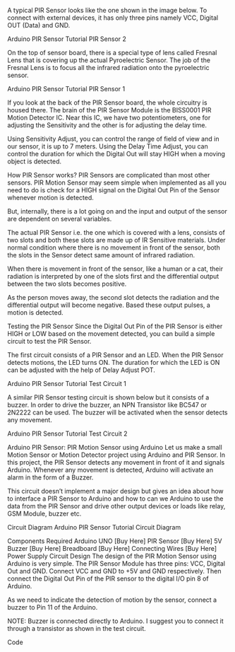 A typical PIR Sensor looks like the one shown in the image below. To connect with external devices, it has only three pins namely VCC, Digital OUT (Data) and GND.

Arduino PIR Sensor Tutorial PIR Sensor 2

On the top of sensor board, there is a special type of lens called Fresnal Lens that is covering up the actual Pyroelectric Sensor. The job of the Fresnal Lens is to focus all the infrared radiation onto the pyroelectric sensor.

Arduino PIR Sensor Tutorial PIR Sensor 1

If you look at the back of the PIR Sensor board, the whole circuitry is housed there. The brain of the PIR Sensor Module is the BISS0001 PIR Motion Detector IC. Near this IC, we have two potentiometers, one for adjusting the Sensitivity and the other is for adjusting the delay time.

Using Sensitivity Adjust, you can control the range of field of view and in our sensor, it is up to 7 meters. Using the Delay Time Adjust, you can control the duration for which the Digital Out will stay HIGH when a moving object is detected.   

How PIR Sensor works?
PIR Sensors are complicated than most other sensors. PIR Motion Sensor may seem simple when implemented as all you need to do is check for a HIGH signal on the Digital Out Pin of the Sensor whenever motion is detected.

But, internally, there is a lot going on and the input and output of the sensor are dependent on several variables.

The actual PIR Sensor i.e. the one which is covered with a lens, consists of two slots and both these slots are made up of IR Sensitive materials. Under normal condition where there is no movement in front of the sensor, both the slots in the Sensor detect same amount of infrared radiation.

When there is movement in front of the sensor, like a human or a cat, their radiation is interpreted by one of the slots first and the differential output between the two slots becomes positive.

As the person moves away, the second slot detects the radiation and the differential output will become negative. Based these output pulses, a motion is detected.


Testing the PIR Sensor
Since the Digital Out Pin of the PIR Sensor is either HIGH or LOW based on the movement detected, you can build a simple circuit to test the PIR Sensor.

The first circuit consists of a PIR Sensor and an LED. When the PIR Sensor detects motions, the LED turns ON. The duration for which the LED is ON can be adjusted with the help of Delay Adjust POT.

Arduino PIR Sensor Tutorial Test Circuit 1

A similar PIR Sensor testing circuit is shown below but it consists of a buzzer. In order to drive the buzzer, an NPN Transistor like BC547 or 2N2222 can be used. The buzzer will be activated when the sensor detects any movement.  

  Arduino PIR Sensor Tutorial Test Circuit 2

Arduino PIR Sensor: PIR Motion Sensor using Arduino
Let us make a small Motion Sensor or Motion Detector project using Arduino and PIR Sensor. In this project, the PIR Sensor detects any movement in front of it and signals Arduino. Whenever any movement is detected, Arduino will activate an alarm in the form of a Buzzer.

This circuit doesn’t implement a major design but gives an idea about how to interface a PIR Sensor to Arduino and how to can we Arduino to use the data from the PIR Sensor and drive other output devices or loads like relay, GSM Module, buzzer etc.   

Circuit Diagram
Arduino PIR Sensor Tutorial Circuit Diagram

Components Required
Arduino UNO [Buy Here]
PIR Sensor [Buy Here]
5V Buzzer [Buy Here]
Breadboard [Buy Here]
Connecting Wires [Buy Here]
Power Supply
Circuit Design
The design of the PIR Motion Sensor using Arduino is very simple. The PIR Sensor Module has three pins: VCC, Digital Out and GND. Connect VCC and GND to +5V and GND respectively. Then connect the Digital Out Pin of the PIR sensor to the digital I/O pin 8 of Arduino.

As we need to indicate the detection of motion by the sensor, connect a buzzer to Pin 11 of the Arduino.

NOTE: Buzzer is connected directly to Arduino. I suggest you to connect it through a transistor as shown in the test circuit. 

Code
